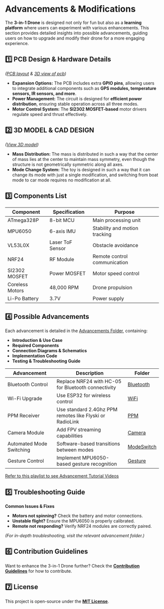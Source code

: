 # Advancements & Modifications

The **3-in-1 Drone** is designed not only for fun but also as a **learning platform** where users can experiment with various enhancements. This section provides detailed insights into possible advancements, guiding users on how to upgrade and modify their drone for a more engaging experience.

## 1️⃣ PCB Design & Hardware Details
*([PCB layout](https://github.com/AdarshSharma24/3-in-1_Bot/tree/main/advancements/Reference_Images/PCB_layout.jpg) & [3D view of pcb](https://github.com/AdarshSharma24/3-in-1_Bot/tree/main/advancements/Reference_Images/3D_view.jpg))*

- **Expansion Options:** The PCB includes extra **GPIO pins**, allowing users to integrate additional components such as **GPS modules, temperature sensors, IR sensors, and more**.
- **Power Management:** The circuit is designed for **efficient power distribution**, ensuring stable operation across all three modes.
- **Motor Control System:** The **SI2302 MOSFET-based** motor drivers regulate speed and thrust effectively.

## 2️⃣ 3D MODEL & CAD DESIGN
*([View 3D model](https://github.com/AdarshSharma24/3-in-1_Bot/tree/main/advancements/Reference_Images/3D_model.png))*
- **Mass Distribution:** The mass is distributed in such a way that the center of mass lies at the center to maintain mass symmetry, even though the structure is not geometrically symmetric along all axes.
- **Mode Change System:** The toy is designed in such a way that it can change its mode with just a single modification, and switching from boat mode to car mode requires no modification at all.



## 3️⃣ Components List
| Component | Specification | Purpose |
|-----------|---------------|---------|
| ATmega328P | 8-bit MCU | Main processing unit |
| MPU6050 | 6-axis IMU | Stability and motion tracking |
| VL53L0X | Laser ToF Sensor | Obstacle avoidance |
| NRF24 | RF Module | Remote control communication |
| SI2302 MOSFET | Power MOSFET | Motor speed control |
| Coreless Motors | 48,000 RPM | Drone propulsion |
| Li-Po Battery | 3.7V | Power supply |

## 4️⃣ Possible Advancements
Each advancement is detailed in the [Advancements Folder](./advancements/), containing:
- **Introduction & Use Case**
- **Required Components**
- **Connection Diagrams & Schematics**
- **Implementation Code**
- **Testing & Troubleshooting Guide**

| Advancement | Description | Folder |
|-------------|-------------|---------|
| Bluetooth Control | Replace NRF24 with HC-05 for Bluetooth connectivity | [Bluetooth](./advancements/Bluetooth) |
| Wi-Fi Upgrade | Use ESP32 for wireless control | [WiFi](./advancements/WiFi) |
| PPM Receiver | Use standard 2.4Ghz PPM remotes like Flyski or RadioLink | [PPM](./advancements/PPM) |
| Camera Module | Add FPV streaming capabilities | [Camera](./advancements/Camera) |
| Automated Mode Switching | Software-based transitions between modes | [ModeSwitch](./advancements/ModeSwitch) |
| Gesture Control | Implement MPU6050-based gesture recognition | [Gesture](./advancements/Gesture) |

[Refer to this playlist to see Advancement Tutorial Videos](https://www.youtube.com/playlist?list=PLTJ5CnqshtICjiJ5V5KsPY_q3sDnV09eV)

## 5️⃣ Troubleshooting Guide
**Common Issues & Fixes**

- **Motors not spinning?** Check the battery and motor connections.
- **Unstable flight?** Ensure the MPU6050 is properly calibrated.
- **Remote not responding?** Verify NRF24 modules are correctly paired.

*(For in-depth troubleshooting, visit the relevant advancement folder.)*

## 6️⃣ Contribution Guidelines
Want to enhance the 3-in-1 Drone further? Check the **[Contribution Guidelines](CONTRIBUTING.md)** for how to contribute.

## 7️⃣ License
This project is open-source under the **[MIT License](LICENSE)**.


